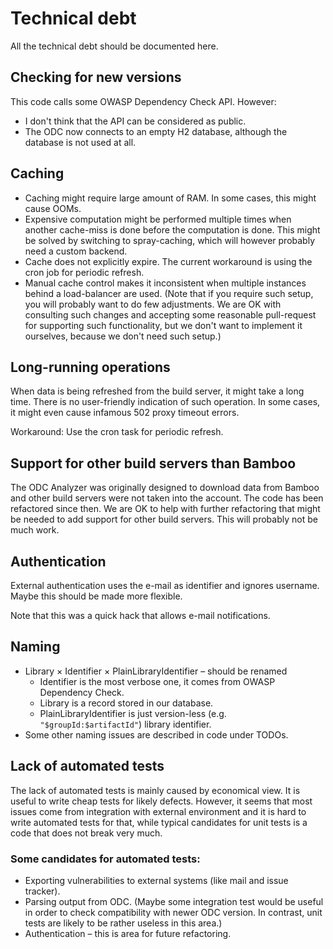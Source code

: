 # Technical debt

All the technical debt should be documented here.

## Checking for new versions
This code calls some OWASP Dependency Check API. However:

* I don't think that the API can be considered as public.
* The ODC now connects to an empty H2 database, although the database is not used at all.

## Caching

* Caching might require large amount of RAM. In some cases, this might cause OOMs.
* Expensive computation might be performed multiple times when another cache-miss is done before the computation is done. This might be solved by switching to spray-caching, which will however probably need a custom backend.
* Cache does not explicitly expire. The current workaround is using the cron job for periodic refresh.
* Manual cache control makes it inconsistent when multiple instances behind a load-balancer are used. (Note that if you require such setup, you will probably want to do few adjustments. We are OK with consulting such changes and accepting some reasonable pull-request for supporting such functionality, but we don't want to implement it ourselves, because we don't need such setup.)

## Long-running operations

When data is being refreshed from the build server, it might take a long time. There is no user-friendly indication of such operation. In some cases, it might even cause infamous 502 proxy timeout errors.

Workaround: Use the cron task for periodic refresh.

## Support for other build servers than Bamboo

The ODC Analyzer was originally designed to download data from Bamboo and other build servers were not taken into the account. The code has been refactored since then. We are OK to help with further refactoring that might be needed to add support for other build servers. This will probably not be much work.

## Authentication

External authentication uses the e-mail as identifier and ignores username. Maybe this should be made more flexible.

Note that this was a quick hack that allows e-mail notifications.

## Naming
* Library × Identifier × PlainLibraryIdentifier – should be renamed
    * Identifier is the most verbose one, it comes from OWASP Dependency Check.
    * Library is a record stored in our database.
    * PlainLibraryIdentifier is just version-less (e.g. `"$groupId:$artifactId"`) library identifier.
* Some other naming issues are described in code under TODOs.

## Lack of automated tests

The lack of automated tests is mainly caused by economical view. It is useful to write cheap tests for likely defects. However, it seems that most issues come from integration with external environment and it is hard to write automated tests for that, while typical candidates for unit tests is a code that does not break very much.

### Some candidates for automated tests:

* Exporting vulnerabilities to external systems (like mail and issue tracker).
* Parsing output from ODC. (Maybe some integration test would be useful in order to check compatibility with newer ODC version. In contrast, unit tests are likely to be rather useless in this area.)
* Authentication – this is area for future refactoring.
